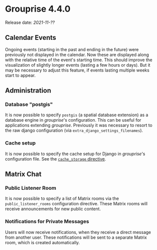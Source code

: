 # Grouprise 4.4.0

Release date: *2021-11-??*

## Calendar Events

Ongoing events (starting in the past and ending in the future) were previously not displayed in the
calendar.
Now these are displayed along with the relative time of the event's starting time.
This should improve the visualization of slightly longer events (lasting a few hours or days).
But it may be necessary to adjust this feature, if events lasting multiple weeks start to appear.


## Administration

### Database "postgis"

It is now possible to specify `postgis` (a spatial database extension) as a database engine in
*grouprise*'s configuration.
This can be useful for applications extending *grouprise*.
Previously it was necessary to resort to the raw django configuration
(via `extra_django_settings_filenames`).

### Cache setup

It is now possible to specify the cache setup for Django in *grouprise*'s configuration file.
See the [`cache_storage` directive](../administration/configuration/options.html#cache-storage).


## Matrix Chat

### Public Listener Room

It is now possible to specify a list of Matrix rooms via the `public_listener_rooms` configuration
directive.
These Matrix rooms will receive announcements for new public content.

### Notifications for Private Messages

Users will now receive notifications, when they receive a direct message from another user.
These notifications will be sent to a separate Matrix room, which is created automatically.
